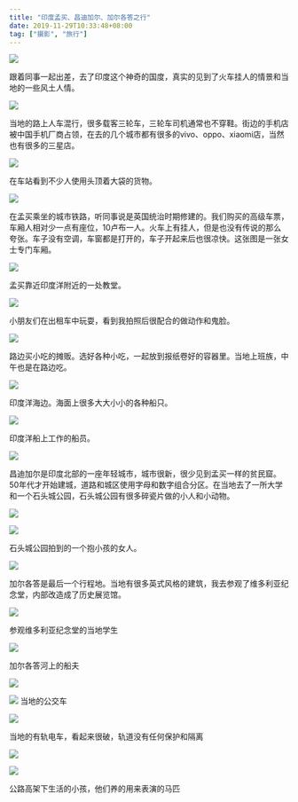 ```yaml
---
title: "印度孟买、昌迪加尔、加尔各答之行"
date: 2019-11-29T10:33:48+08:00
tag: ["摄影", "旅行"]
---
```


![](/images/photo/india/DSC01103.jpg)

跟着同事一起出差，去了印度这个神奇的国度，真实的见到了火车挂人的情景和当地的一些风土人情。

<!--more-->

![](/images/photo/india/DSC01041.jpg)

当地的路上人车混行，很多载客三轮车，三轮车司机通常也不穿鞋。街边的手机店被中国手机厂商占领，在去的几个城市都有很多的vivo、oppo、xiaomi店，当然也有很多的三星店。

![](/images/photo/india/DSC01051.jpg)

在车站看到不少人使用头顶着大袋的货物。

![](/images/photo/india/DSC01082.jpg)

在孟买乘坐的城市铁路，听同事说是英国统治时期修建的。我们购买的高级车票，车厢人相对少一点有座位，10卢布一人。火车上有挂人，但是也没有传说的那么夸张。车子没有空调，车窗都是打开的，车子开起来后也很凉快。这张图是一张女士专门车厢。

![](/images/photo/india/DSC01179.jpg)

孟买靠近印度洋附近的一处教堂。

![](/images/photo/india/DSC01193.jpg)

小朋友们在出租车中玩耍，看到我拍照后很配合的做动作和鬼脸。

![](/images/photo/india/DSC01211.jpg)

路边买小吃的摊贩。选好各种小吃，一起放到报纸卷好的容器里。当地上班族，中午也是在路边吃。

![](/images/photo/india/DSC01237.jpg)

印度洋海边。海面上很多大大小小的各种船只。

![](/images/photo/india/DSC01245.jpg)

印度洋船上工作的船员。

![](/images/photo/india/DSC01450.jpg)

昌迪加尔是印度北部的一座年轻城市，城市很新，很少见到孟买一样的贫民窟。50年代才开始建城，道路和城区使用字母和数字组合分区。在当地去了一所大学和一个石头城公园，石头城公园有很多碎瓷片做的小人和小动物。

![](/images/photo/india/DSC01446.jpg)

![](/images/photo/india/DSC01343.jpg)

石头城公园拍到的一个抱小孩的女人。

![](/images/photo/india/DSC01499.jpg)

加尔各答是最后一个行程地。当地有很多英式风格的建筑，我去参观了维多利亚纪念堂，内部改造成了历史展览馆。

![](/images/photo/india/DSC01503.jpg)

参观维多利亚纪念堂的当地学生

![](/images/photo/india/DSC01552.jpg)

加尔各答河上的船夫

![](/images/photo/india/DSC01491.jpg)

![](/images/photo/india/DSC01472.jpg)
当地的公交车

![](/images/photo/india/DSC01531.jpg)

当地的有轨电车，看起来很破，轨道没有任何保护和隔离

![](/images/photo/india/DSC01538.jpg)

![](/images/photo/india/DSC01537.jpg)

公路高架下生活的小孩，他们养的用来表演的马匹